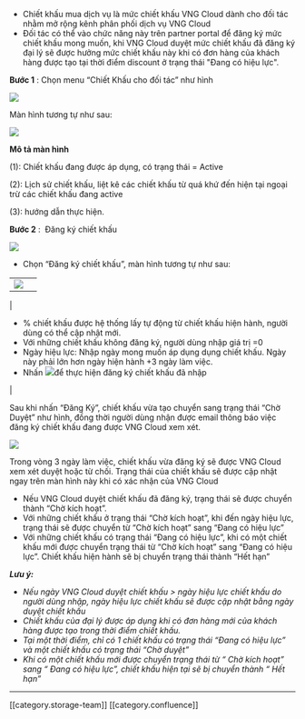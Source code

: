 
* Chiết khấu mua dịch vụ là mức chiết khấu VNG Cloud dành cho đối tác nhằm mở rộng kênh phân phối dịch vụ VNG Cloud
* Đối tác có thể vào chức năng này trên partner portal để đăng ký mức chiết khấu mong muốn, khi VNG Cloud duyệt mức chiết khấu đã đăng ký đại lý sẽ được hưởng mức chiết khấu này khi có đơn hàng của khách hàng được tạo tại thời điểm discount ở trạng thái "Đang có hiệu lực".



 **Bước 1** : Chọn menu “Chiết Khấu cho đối tác” như hình

![](images/storage/image2023-7-3_11-27-24.png)

Màn hình tương tự như sau:

![](images/storage/image2023-7-3_11-27-51.png)

 **Mô tả màn hình** 

(1): Chiết khấu đang được áp dụng, có trạng thái = Active

(2): Lịch sử chiết khấu, liệt kê các chiết khấu từ quá khứ đến hiện tại ngoại trừ các chiết khấu đang active

(3): hướng dẫn thực hiện.

 **Bước 2** :  Đăng ký chiết khấu

![](images/storage/image2023-7-3_11-29-16.png)


* Chọn “Đăng ký chiết khấu”, màn hình tương tự như sau:



|  |  | 
|  --- |  --- | 
| ![](images/storage/image2023-7-3_11-30-47.png)

 | <ul><li>% chiết khấu được hệ thống lấy tự động từ chiết khấu hiện hành, người dùng có thể cập nhật mới.</li><li>Với những chiết khấu không đăng ký, người dùng nhập giá trị =0</li><li>Ngày hiệu lực: Nhập ngày mong muốn áp dụng dụng chiết khấu. Ngày này phải lớn hơn ngày hiện hành +3 ngày làm việc.</li><li>Nhấn ![](images/storage/image2023-7-3_11-31-33.png)để thực hiện đăng ký chiết khấu đã nhập</li></ul> | 

Sau khi nhấn “Đăng Ký”, chiết khấu vừa tạo chuyển sang trạng thái “Chờ Duyệt” như hình, đồng thời người dùng nhận được email thông báo việc đăng ký chiết khấu đang được VNG Cloud xem xét.



![](images/storage/image2023-7-3_11-33-33.png)

Trong vòng 3 ngày làm việc, chiết khấu vừa đăng ký sẽ được VNG Cloud xem xét duyệt hoặc từ chối. Trạng thái của chiết khấu sẽ được cập nhật ngay trên màn hình này khi có xác nhận của VNG Cloud


* Nếu VNG Cloud duyệt chiết khấu đã đăng ký, trạng thái sẽ được chuyển thành “Chờ kích hoạt”.
* Với những chiết khấu ở trạng thái “Chờ kích hoạt”, khi đến ngày hiệu lực, trạng thái sẽ được chuyển từ “Chờ kích hoạt” sang “Đang có hiệu lực”
* Với những chiết khấu có trạng thái “Đang có hiệu lực”, khi có một chiết khấu mới được chuyển trạng thái từ “Chờ kích hoạt” sang “Đang có hiệu lực”. Chiết khấu hiện hành sẽ bị chuyển trạng thái thành “Hết hạn”

 **_Lưu ý:_** 


*  _Nếu ngày VNG Cloud duyệt chiết khấu > ngày hiệu lực chiết khấu do người dùng nhập, ngày hiệu lực chiết khấu sẽ được cập nhật bằng ngày duyệt chiết khấu_ 
*  _Chiết khấu của đại lý được áp dụng khi có đơn hàng mới của khách hàng được tạo trong thời điểm chiết khấu._ 
*  _Tại một thời điểm, chỉ có 1 chiết khấu có trạng thái “Đang có hiệu lực” và một chiết khấu có trạng thái “Chờ duyệt”_ 
*  _Khi có một chiết khấu mới được chuyển trạng thái từ “ Chờ kích hoạt” sang “ Đang có hiệu lực”, chiết khấu hiện tại sẽ bị chuyển thành “ Hết hạn”_ 



*****

[[category.storage-team]] 
[[category.confluence]] 
